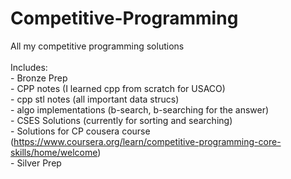 # Competitive-Programming
All my competitive programming solutions
<br> <br> Includes:
<br> - Bronze Prep
<br> - CPP notes (I learned cpp from scratch for USACO)
<br>   - cpp stl notes (all important data strucs)
<br>   - algo implementations (b-search, b-searching for the answer)
<br> - CSES Solutions (currently for sorting and searching)
<br> - Solutions for CP cousera course (https://www.coursera.org/learn/competitive-programming-core-skills/home/welcome)
<br> - Silver Prep
